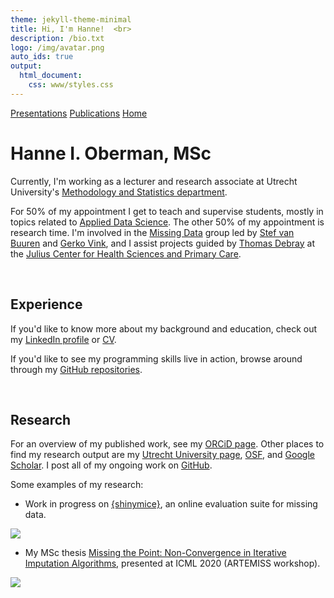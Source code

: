```yaml
---
theme: jekyll-theme-minimal
title: Hi, I'm Hanne!  <br>
description: /bio.txt
logo: /img/avatar.png
auto_ids: true
output: 
  html_document: 
    css: www/styles.css
---
```


<div class="topnav">
  <a href="https://hanneoberman.github.io/presentations">Presentations</a>
  <a href="https://hanneoberman.github.io/publications">Publications</a>
  <a class="active" href="#home">Home</a>
</div>

# Hanne I. Oberman, MSc

Currently, I'm working as a lecturer and research associate at Utrecht University's [Methodology and Statistics department](https://www.uu.nl/en/organisation/methodology-and-statistics). 

For 50% of my appointment I get to teach and supervise students, mostly in topics related to [Applied Data Science](https://www.uu.nl/en/research/applied-data-science). The other 50% of my appointment is research time. I'm involved in the [Missing Data](https://www.uu.nl/en/organisation/methodology-and-statistics/missing-data) group led by [Stef van Buuren](https://stefvanbuuren.name/) and [Gerko Vink](https://www.gerkovink.com/), and I assist projects guided by [Thomas Debray](https://thomasdebray.be/) at the [Julius Center for Health Sciences and Primary Care](https://juliuscentrum.umcutrecht.nl/en/). 

<br>

## Experience

If you'd like to know more about my background and education, check out my [LinkedIn profile](https://www.linkedin.com/in/hanneoberman/) or [CV](https://hanneoberman.github.io/CV/HanneObermanCV.pdf).

If you'd like to see my programming skills live in action, browse around through my [GitHub repositories](https://github.com/hanneoberman).

<br>

## Research

For an overview of my published work, see my [ORCiD page](https://orcid.org/0000-0003-3276-2141). Other places to find my research output are my [Utrecht University page](https://www.uu.nl/staff/HIOberman), [OSF](https://osf.io/d8c5f/), and [Google Scholar](https://scholar.google.nl/citations?user=myLQXrEAAAAJ). I post all of my ongoing work on [GitHub](https://github.com/hanneoberman). 

Some examples of my research:

- Work in progress on [{shinymice}](https://hanneoberman.shinyapps.io/shinymice-demo/), an online evaluation suite for missing data. 

![](./img/hex.png)

- My MSc thesis [Missing the Point: Non-Convergence in Iterative Imputation Algorithms](https://openreview.net/pdf?id=fHSVg6mVqpw), presented at ICML 2020 (ARTEMISS workshop).

![](./img/conv.png)



